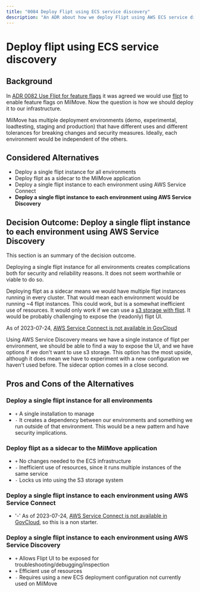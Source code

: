 ```yaml
---
title: "0084 Deploy Flipt using ECS service discovery"
description: "An ADR about how we deploy Flipt using AWS ECS service discovery."
---
```


# Deploy flipt using ECS service discovery

## Background

In [ADR 0082 Use Flipt for feature flags](./0082-use-flipt-feature-flags.md) it was agreed we would use [flipt](https://flipt.io) to enable feature flags on MilMove. Now the question is how we should deploy it to our infrastructure.

MilMove has multiple deployment environments (demo, experimental, loadtesting, staging and production) that have different uses and different tolerances for breaking changes and security measures. Ideally, each environment would be independent of the others.

## Considered Alternatives

- Deploy a single flipt instance for all environments
- Deploy flipt as a sidecar to the MilMove application
- Deploy a single flipt instance to each environment using AWS Service Connect
- **Deploy a single flipt instance to each environment using AWS Service Discovery**

## Decision Outcome: Deploy a single flipt instance to each environment using AWS Service Discovery

This section is an summary of the decision outcome.

Deploying a single flipt instance for all environments creates complications both for security and reliability reasons. It does not seem worthwhile or viable to do so.

Deploying flipt as a sidecar means we would have multiple flipt instances running in every cluster. That would mean each environment would be running ~4 flipt instances. This could work, but is a somewhat inefficient use of resources. It would only work if we can use a [s3 storage with flipt](https://github.com/flipt-io/flipt/pull/1900). It would be probably challenging to expose the (readonly) flipt UI.

As of 2023-07-24, [AWS Service Connect is not available in GovCloud](https://docs.aws.amazon.com/AmazonECS/latest/developerguide/service-connect.html)

Using AWS Service Discovery means we have a single instance of flipt per environment, we should be able to find a way to expose the UI, and we have options if we don't want to use s3 storage. This option has the most upside, although it does mean we have to experiment with a new configuration we haven't used before. The sidecar option comes in a close second.

## Pros and Cons of the Alternatives

### Deploy a single flipt instance for all environments

- `+` A single installation to manage
- `-` It creates a dependency between our environments and something we run outside of that environment. This would be a new pattern and have security implications.

### Deploy flipt as a sidecar to the MilMove application

- `+` No changes needed to the ECS infrastructure
- `-` Inefficient use of resources, since it runs multiple instances of the same service
- `-` Locks us into using the S3 storage system


### Deploy a single flipt instance to each environment using AWS Service Connect

- '-' As of 2023-07-24, [AWS Service Connect is not available in GovCloud](https://docs.aws.amazon.com/AmazonECS/latest/developerguide/service-connect.html), so this is a non starter.

### Deploy a single flipt instance to each environment using AWS Service Discovery

- `+` Allows Flipt UI to be exposed for troubleshooting/debugging/inspection
- `+` Efficient use of resources
- `-` Requires using a new ECS deployment configuration not currently used on MilMove
